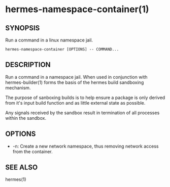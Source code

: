 hermes-namespace-container(1) 
=============================

## SYNOPSIS

Run a command in a linux namespace jail.

`hermes-namespace-container [OPTIONS] -- COMMAND...`

## DESCRIPTION

Run a command in a namespace jail. When used in conjunction with hermes-builder(1) forms
the basis of the hermes build sandboxing mechanism.

The purpose of sanboxing builds is to help ensure a package is only
derived from it's input build function and as little external state 
as possible.

Any signals received by the sandbox result in termination of all
processes within the sandbox.

## OPTIONS

* -n:
  Create a new network namespace, thus removing network access from the container.

## SEE ALSO

hermes(1)
